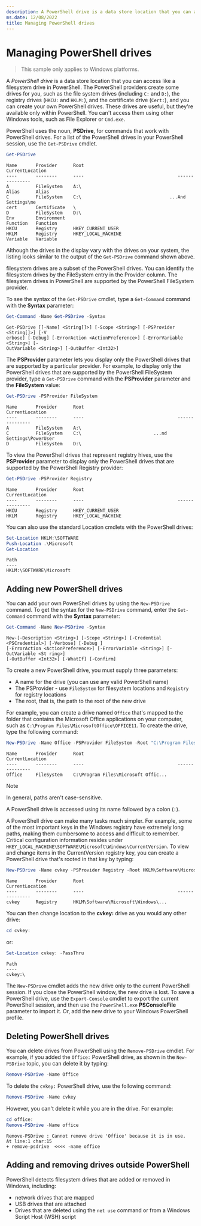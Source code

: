 ```yaml
---
description: A PowerShell drive is a data store location that you can access like a filesystem drive in PowerShell. By default, PowerShell includes providers that support the filesystem, the registry, certificate stores, and others.
ms.date: 12/08/2022
title: Managing PowerShell drives
---
```

# Managing PowerShell drives

> This sample only applies to Windows platforms.

A _PowerShell drive_ is a data store location that you can access like a filesystem drive in
PowerShell. The PowerShell providers create some drives for you, such as the file
system drives (including `C:` and `D:`), the registry drives (`HKCU:` and `HKLM:`), and the
certificate drive (`Cert:`), and you can create your own PowerShell drives. These drives are
useful, but they're available only within PowerShell. You can't access them using other Windows
tools, such as File Explorer or `Cmd.exe`.

PowerShell uses the noun, **PSDrive**, for commands that work with PowerShell
drives. For a list of the PowerShell drives in your PowerShell session, use the
`Get-PSDrive` cmdlet.

```powershell
Get-PSDrive
```

```Output
Name       Provider      Root                                   CurrentLocation
----       --------      ----                                   ---------------
A          FileSystem    A:\
Alias      Alias
C          FileSystem    C:\                                 ...And Settings\me
cert       Certificate   \
D          FileSystem    D:\
Env        Environment
Function   Function
HKCU       Registry      HKEY_CURRENT_USER
HKLM       Registry      HKEY_LOCAL_MACHINE
Variable   Variable
```

Although the drives in the display vary with the drives on your system, the listing looks similar to
the output of the `Get-PSDrive` command shown above.

filesystem drives are a subset of the PowerShell drives. You can identify the filesystem drives by
the FileSystem entry in the Provider column. The filesystem drives in PowerShell are supported by
the PowerShell FileSystem provider.

To see the syntax of the `Get-PSDrive` cmdlet, type a `Get-Command` command with the **Syntax**
parameter:

```powershell
Get-Command -Name Get-PSDrive -Syntax
```

```Output
Get-PSDrive [[-Name] <String[]>] [-Scope <String>] [-PSProvider <String[]>] [-V
erbose] [-Debug] [-ErrorAction <ActionPreference>] [-ErrorVariable <String>] [-
OutVariable <String>] [-OutBuffer <Int32>]
```

The **PSProvider** parameter lets you display only the PowerShell drives that are supported by a
particular provider. For example, to display only the PowerShell drives that are supported by the
PowerShell FileSystem provider, type a `Get-PSDrive` command with the **PSProvider** parameter and
the **FileSystem** value:

```powershell
Get-PSDrive -PSProvider FileSystem
```

```Output
Name       Provider      Root                                   CurrentLocation
----       --------      ----                                   ---------------
A          FileSystem    A:\
C          FileSystem    C:\                           ...nd Settings\PowerUser
D          FileSystem    D:\
```

To view the PowerShell drives that represent registry hives, use the **PSProvider** parameter to
display only the PowerShell drives that are supported by the PowerShell Registry provider:

```powershell
Get-PSDrive -PSProvider Registry
```

```Output
Name       Provider      Root                                   CurrentLocation
----       --------      ----                                   ---------------
HKCU       Registry      HKEY_CURRENT_USER
HKLM       Registry      HKEY_LOCAL_MACHINE
```

You can also use the standard Location cmdlets with the PowerShell drives:

```powershell
Set-Location HKLM:\SOFTWARE
Push-Location .\Microsoft
Get-Location
```

```Output
Path
----
HKLM:\SOFTWARE\Microsoft
```

## Adding new PowerShell drives

You can add your own PowerShell drives by using the `New-PSDrive` command. To get the syntax for the
`New-PSDrive` command, enter the `Get-Command` command with the **Syntax** parameter:

```powershell
Get-Command -Name New-PSDrive -Syntax
```

```Output
New-[-Description <String>] [-Scope <String>] [-Credential <PSCredential>] [-Verbose] [-Debug ]
[-ErrorAction <ActionPreference>] [-ErrorVariable <String>] [-OutVariable <St ring>]
[-OutBuffer <Int32>] [-WhatIf] [-Confirm]
```

To create a new PowerShell drive, you must supply three parameters:

- A name for the drive (you can use any valid PowerShell name)
- The PSProvider - use `FileSystem` for filesystem locations and `Registry` for registry locations
- The root, that is, the path to the root of the new drive

For example, you can create a drive named `Office` that's mapped to the folder that contains the
Microsoft Office applications on your computer, such as `C:\Program Files\MicrosoftOffice\OFFICE11`.
To create the drive, type the following command:

```powershell
New-PSDrive -Name Office -PSProvider FileSystem -Root "C:\Program Files\Microsoft Office\OFFICE11"
```

```Output
Name       Provider      Root                                   CurrentLocation
----       --------      ----                                   ---------------
Office     FileSystem    C:\Program Files\Microsoft Offic...
```

> [!NOTE]
> In general, paths aren't case-sensitive.

A PowerShell drive is accessed using its name followed by a colon (`:`).

A PowerShell drive can make many tasks much simpler. For example, some of the most important keys in
the Windows registry have extremely long paths, making them cumbersome to access and difficult to
remember. Critical configuration information resides under
`HKEY_LOCAL_MACHINE\SOFTWARE\Microsoft\Windows\CurrentVersion`. To view and change items in the
CurrentVersion registry key, you can create a PowerShell drive that's rooted in that key by typing:

```powershell
New-PSDrive -Name cvkey -PSProvider Registry -Root HKLM\Software\Microsoft\Windows\CurrentVersion
```

```Output
Name       Provider      Root                                   CurrentLocation
----       --------      ----                                   ---------------
cvkey      Registry      HKLM\Software\Microsoft\Windows\...
```

You can then change location to the **cvkey:** drive as you would any other drive:

```powershell
cd cvkey:
```

or:

```powershell
Set-Location cvkey: -PassThru
```

```Output
Path
----
cvkey:\
```

The `New-PSDrive` cmdlet adds the new drive only to the current PowerShell session. If you close the
PowerShell window, the new drive is lost. To save a PowerShell drive, use the `Export-Console` cmdlet
to export the current PowerShell session, and then use the `PowerShell.exe` **PSConsoleFile**
parameter to import it. Or, add the new drive to your Windows PowerShell profile.

## Deleting PowerShell drives

You can delete drives from PowerShell using the `Remove-PSDrive` cmdlet. For example, if you added
the `Office:` PowerShell drive, as shown in the `New-PSDrive` topic, you can delete it by typing:

```powershell
Remove-PSDrive -Name Office
```

To delete the `cvkey:` PowerShell drive, use the following command:

```powershell
Remove-PSDrive -Name cvkey
```

However, you can't delete it while you are in the drive. For example:

```powershell
cd office:
Remove-PSDrive -Name office
```

```Output
Remove-PSDrive : Cannot remove drive 'Office' because it is in use.
At line:1 char:15
+ remove-psdrive  <<<< -name office
```

## Adding and removing drives outside PowerShell

PowerShell detects filesystem drives that are added or removed in Windows, including:

- network drives that are mapped
- USB drives that are attached
- Drives that are deleted using the `net use` command or from a Windows Script Host (WSH) script
